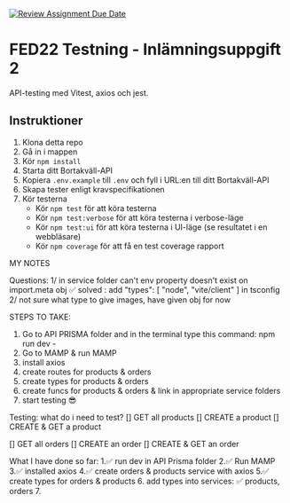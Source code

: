 [![Review Assignment Due Date](https://classroom.github.com/assets/deadline-readme-button-8d59dc4de5201274e310e4c54b9627a8934c3b88527886e3b421487c677d23eb.svg)](https://classroom.github.com/a/YWHAa-L-)
# FED22 Testning - Inlämningsuppgift 2

API-testing med Vitest, axios och jest.

## Instruktioner

1. Klona detta repo
2. Gå in i mappen
3. Kör `npm install`
4. Starta ditt Bortakväll-API
5. Kopiera `.env.example` till `.env` och fyll i URL:en till ditt Bortakväll-API
6. Skapa tester enligt kravspecifikationen
7. Kör testerna
    - Kör `npm test` för att köra testerna
    - Kör `npm test:verbose` för att köra testerna i verbose-läge
    - Kör `npm test:ui` för att köra testerna i UI-läge (se resultatet i en webbläsare)
    - Kör `npm coverage` för att få en test coverage rapport

MY NOTES

Questions: 
1/ in service folder can't env property doesn't exist on import.meta obj
    ✅ solved : add "types": [ "node", "vite/client" ] in tsconfig
2/ not sure what type to give images, have given obj for now



STEPS TO TAKE:
1. Go to API PRISMA folder and in the terminal type this command: npm run dev - 
2. Go to MAMP & run MAMP
3. install axios
4. create routes for products & orders
5. create types for products & orders
6. create funcs for products & orders & link in appropriate service folders
7. start testing 😎

Testing: what do i need to test? 
[] GET all products
[] CREATE a product
[] CREATE & GET a product

[] GET all orders
[] CREATE an order
[] CREATE & GET an order


What I have done so far: 
1.✅	 run dev in API Prisma folder 
2.✅	 Run MAMP
3.✅	 installed axios
4.✅	 create orders & products service with axios
5.✅	create types for orders & products 
6. add types into services: 
  ✅ products,
    orders
7. 
